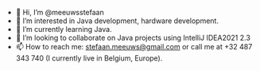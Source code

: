 - 👋 Hi, I’m @meeuwsstefaan
- 👀 I’m interested in Java development, hardware development.
- 🌱 I’m currently learning Java.
- 💞️ I’m looking to collaborate on Java projects using IntelliJ IDEA2021 2.3
- 📫 How to reach me: stefaan.meeuws@gmail.com or call me at +32 487 343 740 (I currently live in Belgium, Europe).

<!---
meeuwsstefaan/meeuwsstefaan is a ✨ special ✨ repository because its `README.md` (this file) appears on your GitHub profile.
You can click the Preview link to take a look at your changes.
--->

